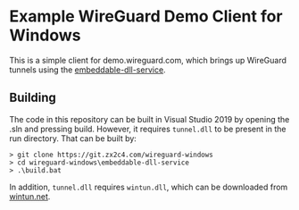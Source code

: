 # Example WireGuard Demo Client for Windows

This is a simple client for demo.wireguard.com, which brings up WireGuard tunnels using the [embeddable-dll-service](https://git.zx2c4.com/wireguard-windows/about/embeddable-dll-service/README.md).

## Building

The code in this repository can be built in Visual Studio 2019 by opening the .sln and pressing build. However, it requires `tunnel.dll` to be present in the run directory. That can be built by:

```batch
> git clone https://git.zx2c4.com/wireguard-windows
> cd wireguard-windows\embeddable-dll-service
> .\build.bat
```

In addition, `tunnel.dll` requires `wintun.dll`, which can be downloaded from [wintun.net](https://www.wintun.net).
